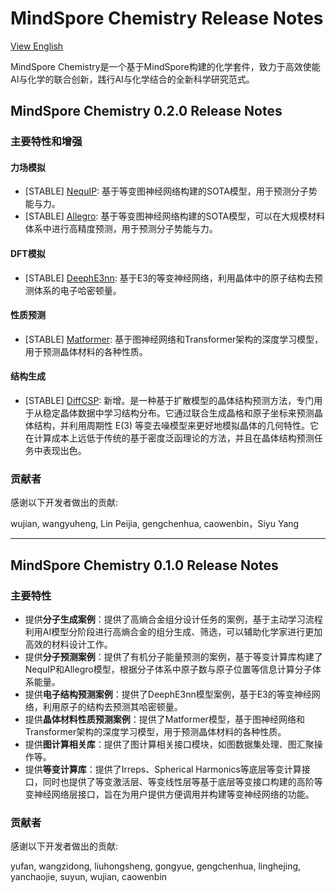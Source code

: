 # MindSpore Chemistry Release Notes

[View English](./RELEASE.md)

MindSpore Chemistry是一个基于MindSpore构建的化学套件，致力于高效使能AI与化学的联合创新，践行AI与化学结合的全新科学研究范式。

## MindSpore Chemistry 0.2.0 Release Notes

### 主要特性和增强

#### 力场模拟

* [STABLE] [NequIP](https://gitee.com/mindspore/mindscience/tree/master/MindChemistry/applications/nequip): 基于等变图神经网络构建的SOTA模型，用于预测分子势能与力。
* [STABLE] [Allegro](https://gitee.com/mindspore/mindscience/tree/master/MindChemistry/applications/allegro): 基于等变图神经网络构建的SOTA模型，可以在大规模材料体系中进行高精度预测，用于预测分子势能与力。

#### DFT模拟

* [STABLE] [DeephE3nn](https://gitee.com/mindspore/mindscience/tree/master/MindChemistry/applications/deephe3nn): 基于E3的等变神经网络，利用晶体中的原子结构去预测体系的电子哈密顿量。

#### 性质预测

* [STABLE] [Matformer](https://gitee.com/mindspore/mindscience/tree/master/MindChemistry/applications/matformer): 基于图神经网络和Transformer架构的深度学习模型，用于预测晶体材料的各种性质。

#### 结构生成

* [STABLE] [DiffCSP](https://gitee.com/mindspore/mindscience/tree/master/MindChemistry/applications/diffcsp): 新增。是一种基于扩散模型的晶体结构预测方法，专门用于从稳定晶体数据中学习结构分布。它通过联合生成晶格和原子坐标来预测晶体结构，并利用周期性 E(3) 等变去噪模型来更好地模拟晶体的几何特性。它在计算成本上远低于传统的基于密度泛函理论的方法，并且在晶体结构预测任务中表现出色。

### 贡献者

感谢以下开发者做出的贡献:

wujian, wangyuheng, Lin Peijia, gengchenhua, caowenbin，Siyu Yang

------------------------------------------------

## MindSpore Chemistry 0.1.0 Release Notes

### 主要特性

* 提供**分子生成案例**：提供了高熵合金组分设计任务的案例，基于主动学习流程利用AI模型分阶段进行高熵合金的组分生成、筛选，可以辅助化学家进行更加高效的材料设计工作。
* 提供**分子预测案例**：提供了有机分子能量预测的案例，基于等变计算库构建了NequIP和Allegro模型，根据分子体系中原子数与原子位置等信息计算分子体系能量。
* 提供**电子结构预测案例**：提供了DeephE3nn模型案例，基于E3的等变神经网络，利用原子的结构去预测其哈密顿量。
* 提供**晶体材料性质预测案例**：提供了Matformer模型，基于图神经网络和Transformer架构的深度学习模型，用于预测晶体材料的各种性质。
* 提供**图计算相关库**：提供了图计算相关接口模块，如图数据集处理、图汇聚操作等。
* 提供**等变计算库**：提供了Irreps、Spherical Harmonics等底层等变计算接口，同时也提供了等变激活层、等变线性层等基于底层等变接口构建的高阶等变神经网络层接口，旨在为用户提供方便调用并构建等变神经网络的功能。

### 贡献者

感谢以下开发者做出的贡献:

yufan, wangzidong, liuhongsheng, gongyue, gengchenhua, linghejing, yanchaojie, suyun, wujian, caowenbin
